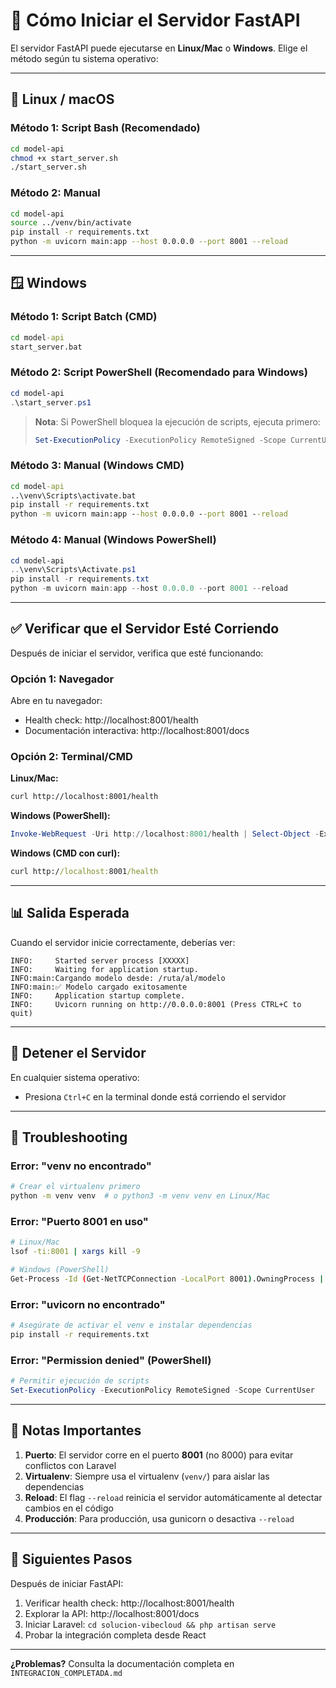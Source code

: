 # 🚀 Cómo Iniciar el Servidor FastAPI

El servidor FastAPI puede ejecutarse en **Linux/Mac** o **Windows**. Elige el método según tu sistema operativo:

---

## 🐧 Linux / macOS

### Método 1: Script Bash (Recomendado)
```bash
cd model-api
chmod +x start_server.sh
./start_server.sh
```

### Método 2: Manual
```bash
cd model-api
source ../venv/bin/activate
pip install -r requirements.txt
python -m uvicorn main:app --host 0.0.0.0 --port 8001 --reload
```

---

## 🪟 Windows

### Método 1: Script Batch (CMD)
```cmd
cd model-api
start_server.bat
```

### Método 2: Script PowerShell (Recomendado para Windows)
```powershell
cd model-api
.\start_server.ps1
```

> **Nota**: Si PowerShell bloquea la ejecución de scripts, ejecuta primero:
> ```powershell
> Set-ExecutionPolicy -ExecutionPolicy RemoteSigned -Scope CurrentUser
> ```

### Método 3: Manual (Windows CMD)
```cmd
cd model-api
..\venv\Scripts\activate.bat
pip install -r requirements.txt
python -m uvicorn main:app --host 0.0.0.0 --port 8001 --reload
```

### Método 4: Manual (Windows PowerShell)
```powershell
cd model-api
..\venv\Scripts\Activate.ps1
pip install -r requirements.txt
python -m uvicorn main:app --host 0.0.0.0 --port 8001 --reload
```

---

## ✅ Verificar que el Servidor Esté Corriendo

Después de iniciar el servidor, verifica que esté funcionando:

### Opción 1: Navegador
Abre en tu navegador:
- Health check: http://localhost:8001/health
- Documentación interactiva: http://localhost:8001/docs

### Opción 2: Terminal/CMD

**Linux/Mac:**
```bash
curl http://localhost:8001/health
```

**Windows (PowerShell):**
```powershell
Invoke-WebRequest -Uri http://localhost:8001/health | Select-Object -Expand Content
```

**Windows (CMD con curl):**
```cmd
curl http://localhost:8001/health
```

---

## 📊 Salida Esperada

Cuando el servidor inicie correctamente, deberías ver:

```
INFO:     Started server process [XXXXX]
INFO:     Waiting for application startup.
INFO:main:Cargando modelo desde: /ruta/al/modelo
INFO:main:✅ Modelo cargado exitosamente
INFO:     Application startup complete.
INFO:     Uvicorn running on http://0.0.0.0:8001 (Press CTRL+C to quit)
```

---

## 🛑 Detener el Servidor

En cualquier sistema operativo:
- Presiona `Ctrl+C` en la terminal donde está corriendo el servidor

---

## 🐛 Troubleshooting

### Error: "venv no encontrado"
```bash
# Crear el virtualenv primero
python -m venv venv  # o python3 -m venv venv en Linux/Mac
```

### Error: "Puerto 8001 en uso"
```bash
# Linux/Mac
lsof -ti:8001 | xargs kill -9

# Windows (PowerShell)
Get-Process -Id (Get-NetTCPConnection -LocalPort 8001).OwningProcess | Stop-Process -Force
```

### Error: "uvicorn no encontrado"
```bash
# Asegúrate de activar el venv e instalar dependencias
pip install -r requirements.txt
```

### Error: "Permission denied" (PowerShell)
```powershell
# Permitir ejecución de scripts
Set-ExecutionPolicy -ExecutionPolicy RemoteSigned -Scope CurrentUser
```

---

## 📝 Notas Importantes

1. **Puerto**: El servidor corre en el puerto **8001** (no 8000) para evitar conflictos con Laravel
2. **Virtualenv**: Siempre usa el virtualenv (`venv/`) para aislar las dependencias
3. **Reload**: El flag `--reload` reinicia el servidor automáticamente al detectar cambios en el código
4. **Producción**: Para producción, usa gunicorn o desactiva `--reload`

---

## 🚀 Siguientes Pasos

Después de iniciar FastAPI:

1. Verificar health check: http://localhost:8001/health
2. Explorar la API: http://localhost:8001/docs
3. Iniciar Laravel: `cd solucion-vibecloud && php artisan serve`
4. Probar la integración completa desde React

---

**¿Problemas?** Consulta la documentación completa en `INTEGRACION_COMPLETADA.md`
